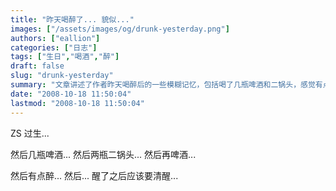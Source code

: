 ```yaml
---
title: "昨天喝醉了... 貌似..."
images: ["/assets/images/og/drunk-yesterday.png"]
authors: ["eallion"]
categories: ["日志"]
tags: ["生日","喝酒","醉"]
draft: false
slug: "drunk-yesterday"
summary: "文章讲述了作者昨天喝醉后的一些模糊记忆，包括喝了几瓶啤酒和二锅头，感觉有点醉，但清醒后应该要回忆起来。"
date: "2008-10-18 11:50:04"
lastmod: "2008-10-18 11:50:04"
---
```


ZS 过生...

然后几瓶啤酒...
然后两瓶二锅头...
然后再啤酒...

然后有点醉...
然后... 醒了之后应该要清醒...
